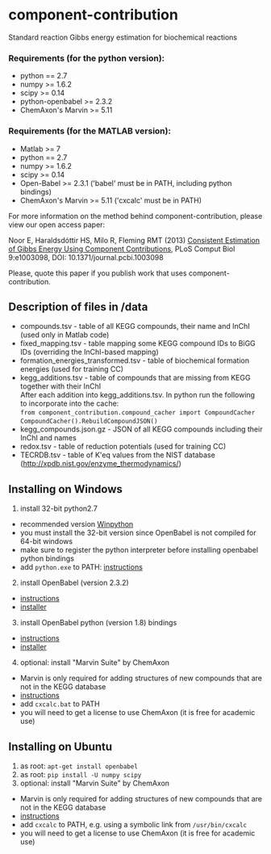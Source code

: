 component-contribution
======================

Standard reaction Gibbs energy estimation for biochemical reactions

### Requirements (for the python version):
* python == 2.7
* numpy >= 1.6.2
* scipy >= 0.14
* python-openbabel >= 2.3.2
* ChemAxon's Marvin >= 5.11

### Requirements (for the MATLAB version):
* Matlab >= 7
* python == 2.7
* numpy >= 1.6.2
* scipy >= 0.14
* Open-Babel >= 2.3.1 ('babel' must be in PATH, including python bindings)
* ChemAxon's Marvin >= 5.11 ('cxcalc' must be in PATH)

For more information on the method behind component-contribution, please view our open access paper:

Noor E, Haraldsdóttir HS, Milo R, Fleming RMT (2013)
[Consistent Estimation of Gibbs Energy Using Component Contributions](http://journals.plos.org/ploscompbiol/article?id=10.1371/journal.pcbi.1003098),
PLoS Comput Biol 9:e1003098, DOI: 10.1371/journal.pcbi.1003098

Please, quote this paper if you publish work that uses component-contribution.

## Description of files in /data
* compounds.tsv - table of all KEGG compounds, their name and InChI (used only in Matlab code)
* fixed_mapping.tsv - table mapping some KEGG compound IDs to BiGG IDs (overriding the InChI-based mapping)
* formation_energies_transformed.tsv - table of biochemical formation energies (used for training CC)
* kegg_additions.tsv - table of compounds that are missing from KEGG together with their InChI  
  After each addition into kegg_additions.tsv. In python run the following to incorporate into the cache:  
  `from component_contribution.compound_cacher import CompoundCacher`  
  `CompoundCacher().RebuildCompoundJSON()`
* kegg_compounds.json.gz - JSON of all KEGG compounds including their InChI and names
* redox.tsv - table of reduction potentials (used for training CC)
* TECRDB.tsv - table of K'eq values from the NIST database (http://xpdb.nist.gov/enzyme_thermodynamics/)

## Installing on Windows
1. install 32-bit python2.7
  * recommended version [Winpython](http://winpython.github.io)
  * you must install the 32-bit version since OpenBabel is not compiled for 64-bit windows
  * make sure to register the python interpreter before installing openbabel python bindings
  * add `python.exe` to PATH: [instructions](http://docs.python.org/2/using/windows.html#excursus-setting-environment-variables)
2. install OpenBabel (version 2.3.2)
  * [instructions](http://openbabel.org/wiki/Category:Installation)
  * [installer](http://sourceforge.net/projects/openbabel/files/openbabel/2.3.2/OpenBabel2.3.2a_Windows_Installer.exe/download)
3. install OpenBabel python (version 1.8) bindings
  * [instructions](http://open-babel.readthedocs.org/en/latest/UseTheLibrary/PythonInstall.html#windows)
  * [installer](http://sourceforge.net/projects/openbabel/files/openbabel-python/1.8/openbabel-python-1.8.py27.exe/download)
4. optional: install "Marvin Suite" by ChemAxon
  * Marvin is only required for adding structures of new compounds that are not in the KEGG database
  * [instructions](http://www.chemaxon.com/download/marvin-suite/)
  * add `cxcalc.bat` to PATH
  * you will need to get a license to use ChemAxon (it is free for academic use)

## Installing on Ubuntu
1. as root: `apt-get install openbabel`
2. as root: `pip install -U numpy scipy`
3. optional: install "Marvin Suite" by ChemAxon
  * Marvin is only required for adding structures of new compounds that are not in the KEGG database
  * [instructions](http://www.chemaxon.com/download/marvin-suite/)
  * add `cxcalc` to PATH, e.g. using a symbolic link from `/usr/bin/cxcalc`
  * you will need to get a license to use ChemAxon (it is free for academic use)
